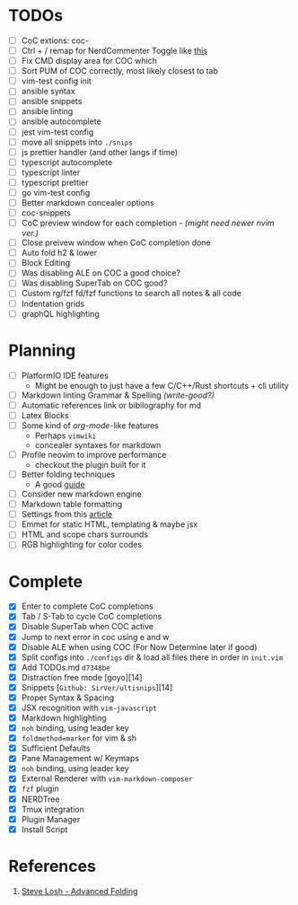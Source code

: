 TODOs
=====

* [ ] CoC extions: coc-
* [ ] Ctrl + / remap for NerdCommenter Toggle like [this](http://bit.ly/2S250VE)
* [ ] Fix CMD display area for COC which 
* [ ] Sort PUM of COC correctly, most likely closest to tab
* [ ] vim-test config init
* [ ] ansible syntax
* [ ] ansible snippets
* [ ] ansible linting
* [ ] ansible autocomplete
* [ ] jest vim-test config
* [ ] move all snippets into `./snips`
* [ ] js prettier handler (and other langs if time)
* [ ] typescript autocomplete
* [ ] typescript linter
* [ ] typescript prettier
* [ ] go vim-test config
* [ ] Better markdown concealer options
* [ ] coc-snippets
* [ ] CoC preview window for each completion - *(might need newer nvim ver.)*
* [ ] Close preivew window when CoC completion done
* [ ] Auto fold h2 & lower
* [ ] Block Editing
* [ ] Was disabling ALE on COC a good choice?
* [ ] Was disabling SuperTab on COC good?
* [ ] Custom rg/fzf fd/fzf functions to search all notes & all code
* [ ] Indentation grids
* [ ] graphQL highlighting

Planning
========

* [ ] PlatformIO IDE features
    * Might be enough to just have a few C/C++/Rust shortcuts + cli utility
* [ ] Markdown linting Grammar & Spelling *(write-good?)*
* [ ] Automatic references link or bibilography for md
* [ ] Latex Blocks
* [ ] Some kind of *org-mode*-like features
    * Perhaps `vimwiki`
    * concealer syntaxes for markdown
* [ ] Profile neovim to improve performance
    - checkout the plugin built for it
* [ ] Better folding techniques
  * A good [guide][01]
* [ ] Consider new markdown engine
* [ ] Markdown table formatting
* [ ] Settings from this [article](https://hackernoon.com/vim-for-writers-ee15d2a8f512)
* [ ] Emmet for static HTML, templating & maybe jsx
* [ ] HTML and scope chars surrounds
* [ ] RGB highlighting for color codes

Complete
========

* [x] Enter to complete CoC completions
* [x] Tab / S-Tab to cycle CoC completions
* [x] Disable SuperTab when COC active
* [x] Jump to next error in coc using <leader>e and <leader>w
* [x] Disable ALE when using COC (For Now Determine later if good)
* [x] Split configs into `./configs` dir & load all files there in order in `init.vim`
* [x] Add TODOs.md `d7348be`
* [x] Distraction free mode [goyo][14]
* [x] Snippets [`Github: SirVer/ultisnips`][14]
* [x] Proper Syntax & Spacing
* [x] JSX recognition with `vim-javascript`
* [x] Markdown highlighting
* [x] `noh` binding, using leader key
* [x] `foldmethod=marker` for vim & sh
* [x] Sufficient Defaults
* [x] Pane Management w/ Keymaps
* [x] `noh` binding, using leader key
* [x] External Renderer with `vim-markdown-composer`
* [x] `fzf` plugin
* [x] NERDTree
* [x] Tmux integration
* [x] Plugin Manager
* [x] Install Script

References
==========

1. [Steve Losh - Advanced Folding][01]

[01]: http://learnvimscriptthehardway.stevelosh.com/chapters/49.html "Steve Losh - Advanced Folding"
